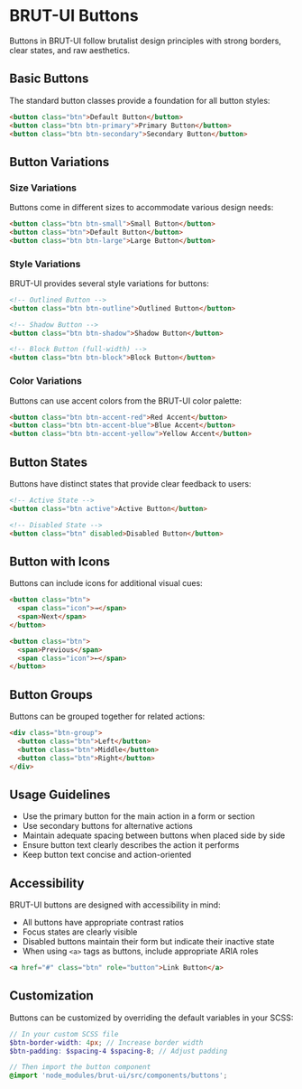 # BRUT-UI Buttons

Buttons in BRUT-UI follow brutalist design principles with strong borders, clear states, and raw aesthetics.

## Basic Buttons

The standard button classes provide a foundation for all button styles:

```html
<button class="btn">Default Button</button>
<button class="btn btn-primary">Primary Button</button>
<button class="btn btn-secondary">Secondary Button</button>
```

## Button Variations

### Size Variations

Buttons come in different sizes to accommodate various design needs:

```html
<button class="btn btn-small">Small Button</button>
<button class="btn">Default Button</button>
<button class="btn btn-large">Large Button</button>
```

### Style Variations

BRUT-UI provides several style variations for buttons:

```html
<!-- Outlined Button -->
<button class="btn btn-outline">Outlined Button</button>

<!-- Shadow Button -->
<button class="btn btn-shadow">Shadow Button</button>

<!-- Block Button (full-width) -->
<button class="btn btn-block">Block Button</button>
```

### Color Variations

Buttons can use accent colors from the BRUT-UI color palette:

```html
<button class="btn btn-accent-red">Red Accent</button>
<button class="btn btn-accent-blue">Blue Accent</button>
<button class="btn btn-accent-yellow">Yellow Accent</button>
```

## Button States

Buttons have distinct states that provide clear feedback to users:

```html
<!-- Active State -->
<button class="btn active">Active Button</button>

<!-- Disabled State -->
<button class="btn" disabled>Disabled Button</button>
```

## Button with Icons

Buttons can include icons for additional visual cues:

```html
<button class="btn">
  <span class="icon">→</span>
  <span>Next</span>
</button>

<button class="btn">
  <span>Previous</span>
  <span class="icon">←</span>
</button>
```

## Button Groups

Buttons can be grouped together for related actions:

```html
<div class="btn-group">
  <button class="btn">Left</button>
  <button class="btn">Middle</button>
  <button class="btn">Right</button>
</div>
```

## Usage Guidelines

- Use the primary button for the main action in a form or section
- Use secondary buttons for alternative actions
- Maintain adequate spacing between buttons when placed side by side
- Ensure button text clearly describes the action it performs
- Keep button text concise and action-oriented

## Accessibility

BRUT-UI buttons are designed with accessibility in mind:

- All buttons have appropriate contrast ratios
- Focus states are clearly visible
- Disabled buttons maintain their form but indicate their inactive state
- When using `<a>` tags as buttons, include appropriate ARIA roles

```html
<a href="#" class="btn" role="button">Link Button</a>
```

## Customization

Buttons can be customized by overriding the default variables in your SCSS:

```scss
// In your custom SCSS file
$btn-border-width: 4px; // Increase border width
$btn-padding: $spacing-4 $spacing-8; // Adjust padding

// Then import the button component
@import 'node_modules/brut-ui/src/components/buttons';
```